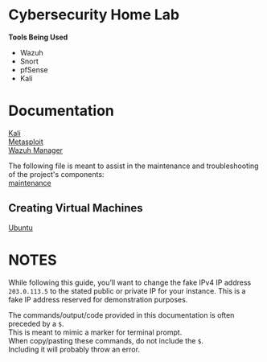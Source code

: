 # Cybersecurity Home Lab

**Tools Being Used**
- Wazuh
- Snort
- pfSense
- Kali


# Documentation
[Kali](Kali.md)<br>
[Metasploit](Metasploit.md)<br>
[Wazuh Manager](Wazuh-manager.md)<br>


The following file is meant to assist in the maintenance and troubleshooting of the project's components:<br>
[maintenance](maintenance.md)

## Creating Virtual Machines
[Ubuntu](Ubuntu.md)<br>



# NOTES
While following this guide, you’ll want to change the fake IPv4 IP address `203.0.113.5` to the stated public or private IP for your instance. This is a fake IP address reserved for demonstration purposes.

The commands/output/code provided in this documentation is often preceded by a `$`.<br>
This is meant to mimic a marker for terminal prompt.<br>
When copy/pasting these commands, do not include the `$`.<br>
Including it will probably throw an error.
